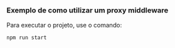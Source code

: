 ### Exemplo de como utilizar um proxy middleware

Para executar o projeto, use o comando:

```bash
npm run start
